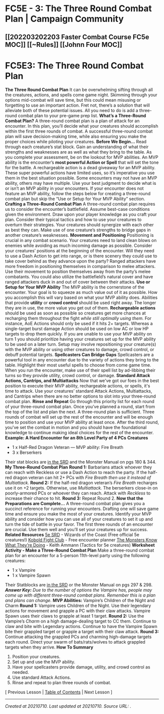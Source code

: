 # FC5E - 3: The Three Round Combat Plan | Campaign Community
 [[202203202203 Faster Combat Course FC5e MOC]] [[~Rules]] [[Johnn Four MOC]] 
---



# FC5E3: The Three Round Combat Plan

**The Three Round Combat Plan**
It can be overwhelming sifting through all the creatures, actions, and spells come game night.
Skimming through your options mid-combat will save time, but this could mean misusing or forgetting to use an important action.
Fret not, there’s a solution that will alleviate both of these potential issues. All you need to do is add a three-round combat plan to your pre-game prep list.
**What’s a Three-Round Combat Plan?**
A three-round combat plan is a plan of attack for an encounter. In this plan, you’ll decide what your creatures should accomplish within the first three rounds of combat.
A successful three-round combat plan will save decision-making time, while also ensuring you make the proper choices while piloting your creatures.
**Before We Begin…**
Read through each creature’s stat block. Gain an understanding of what their strengths and weaknesses are as well as what they bring to the table.
As you complete your assessment, be on the lookout for MVP abilities.
An MVP ability is the encounter’s **most powerful Action or Spell** that will set the tone for the battle.
A rechargeable action is a dead giveaway for an MVP ability. These super powerful actions have limited uses, so it’s imperative you use them in the best situation possible.
Some encounters may not have an MVP ability, others may have multiple. Use your best judgment to decide what is or isn’t an MVP ability in your encounters.
If your encounter does not feature an MVP ability, follow the steps below for creating a three-round combat plan but skip the “Use or Setup for Your MVP Ability” section.
**Crafting a Three-Round Combat Plan**
A three-round combat plan requires us to consider the encounter’s battlefield. Assume best-case conditions given the environment.
Draw upon your player knowledge as you craft your plan. Consider their typical tactics and how to use your creatures to overturn their strategies.
Your creatures should synergize with each other as best they can. Make use of one creature’s strengths to bridge gaps in another creature’s weaknesses.
**Movement and Positioning**
Positioning is crucial in any combat scenario. Your creatures need to land clean blows on enemies while avoiding as much incoming damage as possible.
Consider your creatures’ positions at the beginning of the encounter.
Will they need to use a Dash Action to get into range, or is there scenery they could use to take cover behind as they advance upon the party?
Ranged attackers have more freedom in positioning themselves in comparison to melee attackers. Use their movement to position themselves away from the party’s melee combatants.
You could also utilize the battlefield’s natural cover and have ranged attackers duck in and out of cover between their attacks.
**Use or Setup for Your MVP Ability**
The MVP ability is the cornerstone of the encounter. Your goal is to squeeze as much value out of it as possible. How you accomplish this will vary based on what your MVP ability does.
Abilities that provide **utility** or **crowd control** should be used right away. The longer they are in use, the more value you get out of them.
**Rechargeable actions** should be used as soon as possible so creatures get more chances at recharging them throughout the fight _while still optimally using them._
For instance, AoE Actions should only be used if it hits 2+ targets. Whereas a single-target burst damage Action should be used on low AC or low HP targets to drop them quickly.
If you are unable to use your MVP ability on turn 1 you should prioritize having your creatures set up for the MVP ability to be used on a later turn.
Setup may involve repositioning your creature(s) with the MVP ability or using other creatures to damage, crowd control, or debuff potential targets.
**Spellcasters Can Bridge Gaps**
Spellcasters are a powerful tool in any encounter due to the variety of actions they bring to the table. Highlight their most useful spells to choose from come game time.
When you run the encounter, make use of their spell list by ad-libbing their turns so they provide utility, crowd control, or damage.
**Standard Attack Actions, Cantrips, and Multiattacks**
Now that we've got our foes in the best position to execute their MVP ability, rechargeable actions, or spells, it's time to attack.
Use your creatures’ standard Attack Actions, Multiattacks, and Cantrips when there are no better options to slot into your three-round combat plan.
**Rinse and Repeat**
Go through this priority list for each round of your three-round combat plan. Once you’ve planned a round, start from the top of the list and plan the next.
A three-round plan is sufficient. Three rounds of combat will set up the rest of the encounter and will be enough time to position and use your MVP ability at least once.
After the third round, you've set the combat in motion and you should have the foundational knowledge to continue making ideal choices for the rest of the encounter.
**Example: A Hard Encounter for an 8th Level Party of 4 PCs**
**Creatures**

*   1 x Half-Red Dragon Veteran — MVP ability: Fire Breath
*   3 x Berserkers

Their stat blocks are [in the SRD](https://media.wizards.com/2016/downloads/DND/SRD-OGL_V5.1.pdf) and the Monster Manual on pgs 180 & 344.
**My Three-Round Combat Plan**
**Round 1:** Barbarians attack whoever they can reach with Reckless or use a Dash Action to reach the party. If the half-red dragon veteran can hit 2+ PCs with _Fire Breath then use it instead of Multiattack._
**Round 2:** If the half-red dragon veteran’s _Fire Breath_ recharges use it on +2 targets. Otherwise, use _Multiattack._ The berserkers close-in on poorly-armored PCs or whoever they can reach. Attack with _Reckless_ to increase their chance to hit.
**Round 3:** Repeat Round 2.
**Now that the Preparations are Complete…**
A three-round combat plan gives you a succinct reference for running your encounters. Drafting one will save game time and ensure you make the most of your creatures.
Identify your MVP ability and consider how you can use all of your creatures to set it up and turn the tide of battle in your favor.
The first three rounds of an encounter are crucial. Use them well and you’ll set your creatures up for success.
**Related Resources**
[5e SRD](https://media.wizards.com/2016/downloads/DND/SRD-OGL_V5.1.pdf) \- Wizards of the Coast (Free official 5e creatures!)
[Kobold Fight Club](https://kobold.club/fight/#/encounter-builder) - Free encounter planner
[The Monsters Know What They’re Doing](http://themonstersknow.com/) - Keith Ammann (Tactics for 5e creatures)
**Worksheet Activity - Make a Three-Round Combat Plan**
Make a three-round combat plan for an encounter for a 5-person 11th-level party using the following creatures:

*   1 x Vampire
*   1 x Vampire Spawn

Their Statblocks are [in the SRD](https://media.wizards.com/2016/downloads/DND/SRD-OGL_V5.1.pdf) or the Monster Manual on pgs 297 & 298.
**_Answer Key:_**
_Due to the number of options the Vampire has, people may come up with different three-round combat plans. Remember this is a plan and plans can change._
**MVP Abilities:** Vampire’s Children of the Night and Charm
**Round 1:** Vampire uses Children of the Night. Use their legendary actions for movement and grapple a PC with their claw attacks. Vampire Spawn uses their claws to grapple at least 1 target.
**Round 2:** Use the Vampire’s _Charm_ on a high damage-dealing target to CC them. Continue to claw and bite with Legendary actions. Continue to have the Vampire Spawn bite their grappled target or grapple a target with their claw attack.
**Round 3:** Continue attacking the grappled PCs and charming high-damage targets each round. Direct your swarm of bats/rats/wolves to attack grappled targets when they arrive.
**How To Summary**

1.  Position your creatures.
2.  Set up and use the MVP ability.
3.  Have your spellcasters provide damage, utility, and crowd control as needed.
4.  Use standard Attack Actions.
5.  Rinse and repeat to plan three rounds of combat.

\[ Previous Lesson | [Table of Contents](https://campaign-community.com/index.php?resources/table-of-contents-faster-combat-5e.243/) | Next Lesson \]​

---

_Created at 20210710._
_Last updated at 20210710._
_Source URL: [](https://campaign-community.com/index.php?resources/3-the-three-round-combat-plan.284/)._



